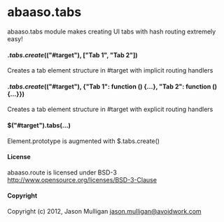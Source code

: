 # abaaso.tabs
abaaso.tabs module makes creating UI tabs with hash routing extremely easy!

#### $.tabs.create($("#target"), ["Tab 1", "Tab 2"])
Creates a tab element structure in #target with implicit routing handlers

#### $.tabs.create($("#target"), {"Tab 1": function () {…}, "Tab 2": function () {…}})
Creates a tab element structure in #target with explicit routing handlers

#### $("#target").tabs(…)
Element.prototype is augmented with $.tabs.create()

#### License
abaaso.route is licensed under BSD-3 http://www.opensource.org/licenses/BSD-3-Clause

#### Copyright
Copyright (c) 2012, Jason Mulligan <jason.mulligan@avoidwork.com>